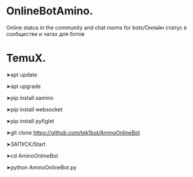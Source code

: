 # OnlineBotAmino. 
Online status in the community and chat rooms for bots/Онлайн статус в сообществе и чатах для ботов
# TemuX.
➤apt update

➤apt upgrade

➤pip install samino

➤pip install websocket

➤pip install pyfiglet

➤git clone https://github.com/tek1bot/AminoOnlineBot

➤ЗАПУСК/Start

➤cd AminoOnlineBot

➤python AminoOnlineBot.py

